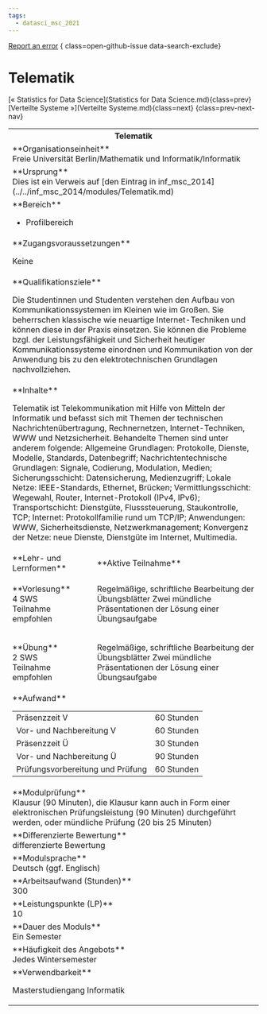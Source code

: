 ```yaml
---
tags:
  - datasci_msc_2021
---
```

[Report an error](https://github.com/SGSSGene/FUB-SUP/issues/new?title=Error%20in%20%22Telematik%22&body=There%20seems%20to%20be%20an%20error%20in%20module%20%22Telematik%22%2E%0A%0A%3CDescribe%20here%20a%20slightly%20more%20detailed%20description%20of%20what%20is%20wrong%3E&labels=bug)
{ class=open-github-issue data-search-exclude}

# Telematik

[« Statistics for Data Science](Statistics for Data Science.md){class=prev}
[Verteilte Systeme »](Verteilte Systeme.md){class=next}
{class=prev-next-nav}

<table markdown id="moduledesc">
<tr markdown class="moduledesc_head"><th colspan="2">Telematik </th></tr>
<tr markdown><td colspan="2">**Organisationseinheit**   <br>Freie Universität Berlin/Mathematik und Informatik/Informatik</td></tr>
<tr markdown><td colspan="2">**Ursprung**<br>Dies ist ein Verweis auf [den Eintrag in inf_msc_2014](../../inf_msc_2014/modules/Telematik.md)</td></tr>
<tr markdown><td colspan="2">**Bereich**<br>


- Profilbereich

</td></tr>

<tr markdown><td colspan="2">**Zugangsvoraussetzungen** <br>

Keine


</td></tr>
<tr markdown><td colspan="2">**Qualifikationsziele**    <br>

Die Studentinnen und Studenten verstehen den Aufbau von
Kommunikationssystemen im Kleinen wie im Großen. Sie beherrschen klassische
wie neuartige Internet-Techniken und können diese in der Praxis einsetzen.
Sie können die Probleme bzgl. der Leistungsfähigkeit und Sicherheit heutiger
Kommunikationssysteme einordnen und Kommunikation von der Anwendung bis zu
den elektrotechnischen Grundlagen nachvollziehen.


</td></tr>
<tr markdown><td colspan="2">**Inhalte**                <br>

Telematik ist Telekommunikation mit Hilfe von Mitteln der Informatik und
befasst sich mit Themen der technischen Nachrichtenübertragung,
Rechnernetzen, Internet-Techniken, WWW und Netzsicherheit. Behandelte Themen
sind unter anderem folgende: Allgemeine Grundlagen: Protokolle, Dienste,
Modelle, Standards, Datenbegriff; Nachrichtentechnische Grundlagen: Signale,
Codierung, Modulation, Medien; Sicherungsschicht: Datensicherung,
Medienzugriff; Lokale Netze: IEEE-Standards, Ethernet, Brücken;
Vermittlungsschicht: Wegewahl, Router, Internet-Protokoll (IPv4, IPv6);
Transportschicht: Dienstgüte, Flusssteuerung, Staukontrolle, TCP; Internet:
Protokollfamilie rund um TCP/IP; Anwendungen: WWW, Sicherheitsdienste,
Netzwerkmanagement; Konvergenz der Netze: neue Dienste, Dienstgüte im
Internet, Multimedia.


</td></tr>

<tr markdown><td>**Lehr- und Lernformen**</td><td>**Aktive Teilnahme**</td></tr>
<tr markdown><td> **Vorlesung** <br>4 SWS <br> Teilnahme empfohlen</td><td>

Regelmäßige, schriftliche Bearbeitung der Übungsblätter
Zwei mündliche Präsentationen der Lösung einer Übungsaufgabe
</td></tr>
<tr markdown><td> **Übung** <br>2 SWS <br> Teilnahme empfohlen</td><td>

Regelmäßige, schriftliche Bearbeitung der Übungsblätter
Zwei mündliche Präsentationen der Lösung einer Übungsaufgabe
</td></tr>
<tr markdown><td colspan="2">**Aufwand**                <br>
<table class="aufwand_table">
<tr><td>Präsenzzeit V</td><td>60 Stunden</td></tr>
<tr><td>Vor- und Nachbereitung V</td><td>60 Stunden</td></tr>
<tr><td>Präsenzzeit Ü</td><td>30 Stunden</td></tr>
<tr><td>Vor- und Nachbereitung Ü</td><td>90 Stunden</td></tr>
<tr><td>Prüfungsvorbereitung und Prüfung</td><td>60 Stunden</td></tr>
</table>

</td></tr>
<tr markdown><td colspan="2">**Modulprüfung**             <br>Klausur (90 Minuten), die Klausur kann auch in Form einer elektronischen
Prüfungsleistung (90 Minuten) durchgeführt werden, oder mündliche Prüfung
(20 bis 25 Minuten)


</td></tr>
<tr markdown><td colspan="2">**Differenzierte Bewertung** <br>differenzierte Bewertung

</td></tr>
<tr markdown><td colspan="2">**Modulsprache**             <br>Deutsch (ggf. Englisch)</td></tr>
<tr markdown><td colspan="2">**Arbeitsaufwand (Stunden)** <br>300</td></tr>
<tr markdown><td colspan="2">**Leistungspunkte (LP)**     <br>10</td></tr>
<tr markdown><td colspan="2">**Dauer des Moduls**         <br>Ein Semester</td></tr>
<tr markdown><td colspan="2">**Häufigkeit des Angebots**  <br>Jedes Wintersemester</td></tr>
<tr markdown><td colspan="2">**Verwendbarkeit**           <br>

Masterstudiengang Informatik


</td></tr>

</table>

